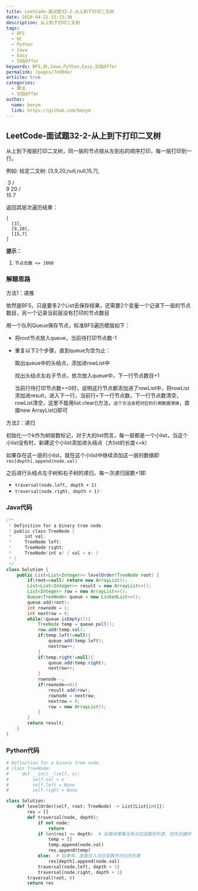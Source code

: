 ```yaml
---
title: LeetCode-面试题32-2-从上到下打印二叉树
date: 2020-04-22 15:15:30
description: 从上到下打印二叉树
tags: 
  - BFS
  - 树
  - Python
  - Java
  - Easy
  - 剑指Offer
keywords: BFS,树,Java,Python,Easy,剑指Offer
permalink: /pages/7e90de/
article: true
categories: 
  - 算法
  - 剑指Offer
author: 
  name: benym
  link: https://github.com/benym
---
```


## LeetCode-面试题32-2-从上到下打印二叉树 

从上到下按层打印二叉树，同一层的节点按从左到右的顺序打印，每一层打印到一行。

例如:
给定二叉树: [3,9,20,null,null,15,7],

​    3
   / \
  9  20
    /  \
   15   7

返回其层次遍历结果：

```
[
  [3],
  [9,20],
  [15,7]
]
```

 <!--more-->

**提示：**

1. `节点总数 <= 1000`

### 解题思路

方法1：递推

依然是BFS，只是要多2个List去保存结果，还需要2个变量一个记录下一层的节点数目，另一个记录当前层没有打印的节点数目

用一个队列Queue保存节点，标准BFS遍历模版如下：

- 将root节点放入queue，当前待打印节点数-1

- 重复以下2个步骤，直到queue为空为止：

  取出queue中的头结点，添加进rowList中

  找出头结点左右子节点，依次放入queue中，下一行节点数目+1

  当前行待打印节点数==0时，说明这行节点都添加进了rowList中，将rowList添加进result，进入下一行，当前行=下一行节点数，下一行节点数清空，rowList清空，这里不能用list.clear()方法，`这个方法会把对应的引用数据清掉`，直接new ArrayList()即可

方法2：递归

初始化一个k作为树层数标记，对于大的list而言，每一层都是一个小list，当这个小list没有时，新建这个小list添加进头结点（大list的长度<=k）

如果存在这一层的小list，就在这个小list中继续添加这一层的数据即`res[depth].append(node.val)`

之后进行头结点左子树和右子树的递归，每一次递归层数+1即

- `traversal(node.left, depth + 1)`
- `traversal(node.right, depth + 1)`·

### Java代码

```java
/**
 * Definition for a binary tree node.
 * public class TreeNode {
 *     int val;
 *     TreeNode left;
 *     TreeNode right;
 *     TreeNode(int x) { val = x; }
 * }
 */
class Solution {
    public List<List<Integer>> levelOrder(TreeNode root) {
        if(root==null) return new ArrayList();
        List<List<Integer>> result = new ArrayList<>();
        List<Integer> row = new ArrayList<>();
        Queue<TreeNode> queue = new LinkedList<>();
        queue.add(root);
        int rownode = 1;
        int nextrow = 0;
        while(!queue.isEmpty()){
            TreeNode temp = queue.poll();
            row.add(temp.val);
            if(temp.left!=null){
                queue.add(temp.left);
                nextrow++;
            }
            if(temp.right!=null){
                queue.add(temp.right);
                nextrow++;
            }
            rownode--;
            if(rownode==0){
                result.add(row);
                rownode = nextrow;
                nextrow = 0;
                row = new ArrayList();
            }
        }
        return result;
    }
}
```

### Python代码

```python
# Definition for a binary tree node.
# class TreeNode:
#     def __init__(self, x):
#         self.val = x
#         self.left = None
#         self.right = None

class Solution:
    def levelOrder(self, root: TreeNode) -> List[List[int]]:
        res = []
        def traversal(node, depth):
            if not node:
                return
            if len(res) <= depth:  # 如果结果集没有对应层数的列表，则先创建并将当前节点值压入
                temp = []
                temp.append(node.val)
                res.append(temp)
            else:  # 如果有，直接压入对应层数所对应的列表
                res[depth].append(node.val)
            traversal(node.left, depth + 1)
            traversal(node.right, depth + 1)
        traversal(root, 0)
        return res
```

